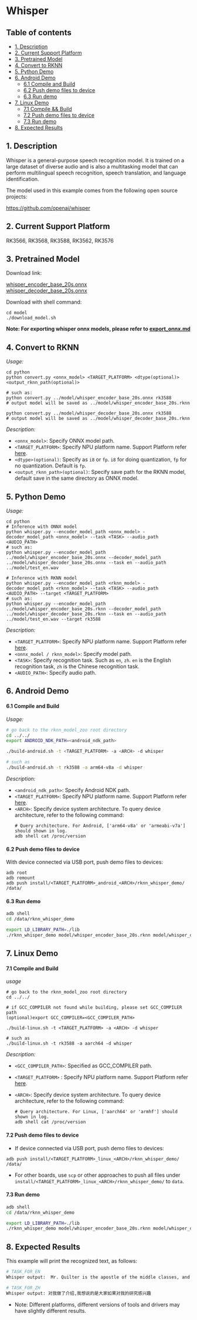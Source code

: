 # Whisper

## Table of contents

- [1. Description](#1-description)
- [2. Current Support Platform](#2-current-support-platform)
- [3. Pretrained Model](#3-pretrained-model)
- [4. Convert to RKNN](#4-convert-to-rknn)
- [5. Python Demo](#5-python-demo)
- [6. Android Demo](#6-android-demo)
  - [6.1 Compile and Build](#61-compile-and-build)
  - [6.2 Push demo files to device](#62-push-demo-files-to-device)
  - [6.3 Run demo](#63-run-demo)
- [7. Linux Demo](#7-linux-demo)
  - [7.1 Compile \&\& Build](#71-compile-and-build)
  - [7.2 Push demo files to device](#72-push-demo-files-to-device)
  - [7.3 Run demo](#73-run-demo)
- [8. Expected Results](#8-expected-results)



## 1. Description

Whisper is a general-purpose speech recognition model. It is trained on a large dataset of diverse audio and is also a multitasking model that can perform multilingual speech recognition, speech translation, and language identification.

The model used in this example comes from the following open source projects:  

https://github.com/openai/whisper



## 2. Current Support Platform

RK3566, RK3568, RK3588, RK3562, RK3576



## 3. Pretrained Model

Download link: 

[whisper_encoder_base_20s.onnx](https://ftrg.zbox.filez.com/v2/delivery/data/95f00b0fc900458ba134f8b180b3f7a1/examples/whisper/whisper_encoder_base_20s.onnx)<br />[whisper_decoder_base_20s.onnx](https://ftrg.zbox.filez.com/v2/delivery/data/95f00b0fc900458ba134f8b180b3f7a1/examples/whisper/whisper_decoder_base_20s.onnx)

Download with shell command:

```
cd model
./download_model.sh
```

**Note: For exporting whisper onnx models, please refer to [export_onnx.md](./export_onnx.md)**


## 4. Convert to RKNN

*Usage:*

```shell
cd python
python convert.py <onnx_model> <TARGET_PLATFORM> <dtype(optional)> <output_rknn_path(optional)>

# such as: 
python convert.py ../model/whisper_encoder_base_20s.onnx rk3588
# output model will be saved as ../model/whisper_encoder_base_20s.rknn

python convert.py ../model/whisper_decoder_base_20s.onnx rk3588
# output model will be saved as ../model/whisper_decoder_base_20s.rknn
```

*Description:*

- `<onnx_model>`: Specify ONNX model path.
- `<TARGET_PLATFORM>`: Specify NPU platform name. Support Platform refer [here](#2-current-support-platform).
- `<dtype>(optional)`: Specify as `i8` or `fp`. `i8` for doing quantization, `fp` for no quantization. Default is `fp`.
- `<output_rknn_path>(optional)`: Specify save path for the RKNN model, default save in the same directory as ONNX model.



## 5. Python Demo

*Usage:*

```shell
cd python
# Inference with ONNX model
python whisper.py --encoder_model_path <onnx_model> -decoder_model_path <onnx_model> --task <TASK> --audio_path <AUDIO_PATH>
# such as:
python whisper.py --encoder_model_path ../model/whisper_encoder_base_20s.onnx --decoder_model_path ../model/whisper_decoder_base_20s.onnx --task en --audio_path ../model/test_en.wav

# Inference with RKNN model
python whisper.py --encoder_model_path <rknn_model> -decoder_model_path <rknn_model> --task <TASK> --audio_path <AUDIO_PATH> --target <TARGET_PLATFORM>
# such as:
python whisper.py --encoder_model_path ../model/whisper_encoder_base_20s.rknn --decoder_model_path ../model/whisper_decoder_base_20s.rknn --task en --audio_path ../model/test_en.wav --target rk3588
```
*Description:*
- `<TARGET_PLATFORM>`: Specify NPU platform name. Support Platform refer [here](#2-current-support-platform).
- `<onnx_model / rknn_model>`: Specify model path.
- `<TASK>`: Specify recognition task. Such as `en`, `zh`. `en` is the English recognition task, `zh` is the Chinese recognition task.
- `<AUDIO_PATH>`: Specify audio path.


## 6. Android Demo

#### 6.1 Compile and Build

*Usage:*

```sh
# go back to the rknn_model_zoo root directory
cd ../../
export ANDROID_NDK_PATH=<android_ndk_path>

./build-android.sh -t <TARGET_PLATFORM> -a <ARCH> -d whisper

# such as 
./build-android.sh -t rk3588 -a arm64-v8a -d whisper
```

*Description:*
- `<android_ndk_path>`: Specify Android NDK path.
- `<TARGET_PLATFORM>`: Specify NPU platform name. Support Platform refer [here](#2-current-support-platform).
- `<ARCH>`: Specify device system architecture. To query device architecture, refer to the following command:
	```shell
	# Query architecture. For Android, ['arm64-v8a' or 'armeabi-v7a'] should shown in log.
	adb shell cat /proc/version
	```

#### 6.2 Push demo files to device

With device connected via USB port, push demo files to devices:

```shell
adb root
adb remount
adb push install/<TARGET_PLATFORM>_android_<ARCH>/rknn_whisper_demo/ /data/
```

#### 6.3 Run demo

```sh
adb shell
cd /data/rknn_whisper_demo

export LD_LIBRARY_PATH=./lib
./rknn_whisper_demo model/whisper_encoder_base_20s.rknn model/whisper_decoder_base_20s.rknn en model/test_en.wav
```



## 7. Linux Demo

#### 7.1 Compile and Build

*usage*

```shell
# go back to the rknn_model_zoo root directory
cd ../../

# if GCC_COMPILER not found while building, please set GCC_COMPILER path
(optional)export GCC_COMPILER=<GCC_COMPILER_PATH>

./build-linux.sh -t <TARGET_PLATFORM> -a <ARCH> -d whisper

# such as 
./build-linux.sh -t rk3588 -a aarch64 -d whisper
```

*Description:*

- `<GCC_COMPILER_PATH>`: Specified as GCC_COMPILER path.
- `<TARGET_PLATFORM>` : Specify NPU platform name. Support Platform refer [here](#2-current-support-platform).
- `<ARCH>`: Specify device system architecture. To query device architecture, refer to the following command: 
  
  ```shell
  # Query architecture. For Linux, ['aarch64' or 'armhf'] should shown in log.
  adb shell cat /proc/version
  ```

#### 7.2 Push demo files to device

- If device connected via USB port, push demo files to devices:

```shell
adb push install/<TARGET_PLATFORM>_linux_<ARCH>/rknn_whisper_demo/ /data/
```

- For other boards, use `scp` or other approaches to push all files under `install/<TARGET_PLATFORM>_linux_<ARCH>/rknn_whisper_demo/` to `data`.

#### 7.3 Run demo

```sh
adb shell
cd /data/rknn_whisper_demo

export LD_LIBRARY_PATH=./lib
./rknn_whisper_demo model/whisper_encoder_base_20s.rknn model/whisper_decoder_base_20s.rknn en model/test_en.wav
```


## 8. Expected Results

This example will print the recognized text, as follows:
```sh
# TASK_FOR_EN
Whisper output:  Mr. Quilter is the apostle of the middle classes, and we are glad to welcome his gospel.

# TASK_FOR_ZH
Whisper output: 对我做了介绍,我想说的是大家如果对我的研究感兴趣
```

- Note: Different platforms, different versions of tools and drivers may have slightly different results.